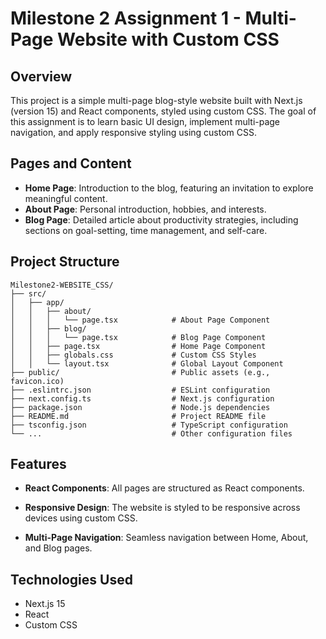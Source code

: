 # Milestone 2 Assignment 1 - Multi-Page Website with Custom CSS

## Overview
This project is a simple multi-page blog-style website built with Next.js (version 15) and React components, styled using custom CSS. The goal of this assignment is to learn basic UI design, implement multi-page navigation, and apply responsive styling using custom CSS.

## Pages and Content
- **Home Page**: Introduction to the blog, featuring an invitation to explore meaningful content.
- **About Page**: Personal introduction, hobbies, and interests.
- **Blog Page**: Detailed article about productivity strategies, including sections on goal-setting, time management, and self-care.

## Project Structure
```
Milestone2-WEBSITE_CSS/
├── src/
│   ├── app/
│   │   ├── about/
│   │   │   └── page.tsx            # About Page Component
│   │   ├── blog/
│   │   │   └── page.tsx            # Blog Page Component
│   │   ├── page.tsx                # Home Page Component
│   │   ├── globals.css             # Custom CSS Styles
│   │   └── layout.tsx              # Global Layout Component
├── public/                         # Public assets (e.g., favicon.ico)
├── .eslintrc.json                  # ESLint configuration
├── next.config.ts                  # Next.js configuration
├── package.json                    # Node.js dependencies
├── README.md                       # Project README file
├── tsconfig.json                   # TypeScript configuration
└── ...                             # Other configuration files

```




## Features
- **React Components**: All pages are structured as React components.
- **Responsive Design**: The website is styled to be responsive across devices using custom CSS.

- **Multi-Page Navigation**: Seamless navigation between Home, About, and Blog pages.

## Technologies Used
- Next.js 15
- React
- Custom CSS
